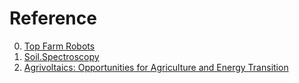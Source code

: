 # Reference

0. [Top Farm Robots](https://www.topfarmrobots.com/)
0. [Soil.Spectroscopy](https://soilspectroscopy.org/)
0. [Agrivoltaics: Opportunities for Agriculture and Energy Transition](https://agri-pv.org/en/)

